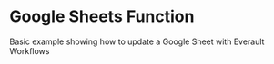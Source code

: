 # Google Sheets Function
Basic example showing how to update a Google Sheet with Everault Workflows


